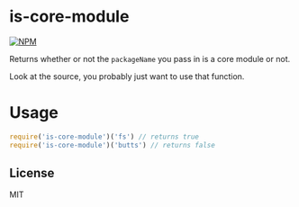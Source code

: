 # is-core-module

[![NPM](https://nodei.co/npm/is-core-module.png?downloads=true)](https://npmjs.org/package/is-core-module)

Returns whether or not the `packageName` you pass in is a core module or not.


Look at the source, you probably just want to use that function.

# Usage

``` javascript
require('is-core-module')('fs') // returns true
require('is-core-module')('butts') // returns false
```

## License
MIT
